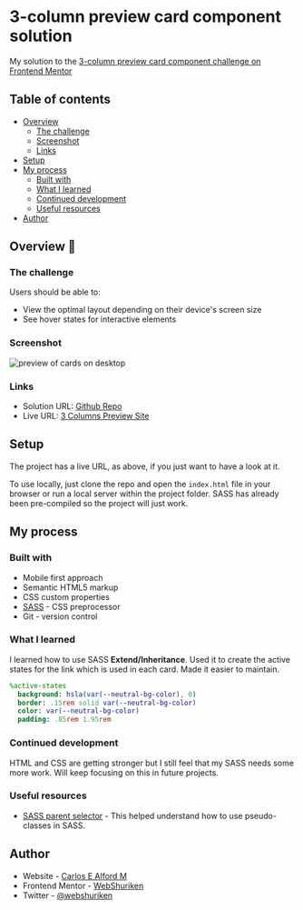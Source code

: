 # 3-column preview card component solution

My solution to the [3-column preview card component challenge on Frontend Mentor](https://www.frontendmentor.io/challenges/3column-preview-card-component-pH92eAR2-)

## Table of contents

- [Overview](#overview)
  - [The challenge](#the-challenge)
  - [Screenshot](#screenshot)
  - [Links](#links)
- [Setup](#setup)
- [My process](#my-process)
  - [Built with](#built-with)
  - [What I learned](#what-i-learned)
  - [Continued development](#continued-development)
  - [Useful resources](#useful-resources)
- [Author](#author)

## Overview 👋

### The challenge

Users should be able to:

- View the optimal layout depending on their device's screen size
- See hover states for interactive elements

### Screenshot

![preview of cards on desktop](./screenshot.png)

### Links

- Solution URL: [Github Repo](https://github.com/web-shuriken/3-column-preview-card)
- Live URL: [3 Columns Preview Site](https://web-shuriken.github.io/3-column-preview-card/)

## Setup

The project has a live URL, as above, if you just want to have a look at it.

To use locally, just clone the repo and open the `index.html` file in your browser or run a local server within the project folder. SASS has already been pre-compiled so the project will just work.

## My process

### Built with

- Mobile first approach
- Semantic HTML5 markup
- CSS custom properties
- [SASS](https://sass-lang.com/) - CSS preprocessor
- Git - version control

### What I learned

I learned how to use SASS **Extend/Inheritance**. Used it to create the active states for the link which is used in each card. Made it easier to maintain.

```sass
%active-states
  background: hsla(var(--neutral-bg-color), 0)
  border: .15rem solid var(--neutral-bg-color)
  color: var(--neutral-bg-color)
  padding: .85rem 1.95rem
```

### Continued development

HTML and CSS are getting stronger but I still feel that my SASS needs some more work. Will keep focusing on this in future projects.

### Useful resources

- [SASS parent selector](https://sass-lang.com/documentation/style-rules/parent-selector) - This helped understand how to use pseudo-classes in SASS.

## Author

- Website - [Carlos E Alford M](https://carlosealford.com)
- Frontend Mentor - [WebShuriken](https://www.frontendmentor.io/profile/WebShuriken)
- Twitter - [@webshuriken](https://www.twitter.com/webshuriken)
